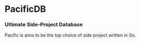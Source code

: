 # PacificDB
### Ultimate Side-Project Database

Pacific is aims to be the top choice of side project written in Go.
